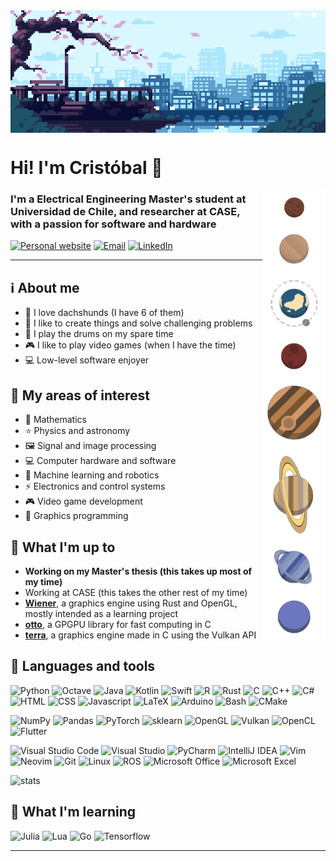 <!-- Sources:
https://github.com/alexandresanlim/Badges4-README.md-Profile
https://github.com/Ileriayo/markdown-badges
https://github.com/anuraghazra/github-readme-stats
 -->

<!-- https://www.pinterest.cl/pin/856035841641281772/ -->
<img align="center" src="img/banner3.gif" alt="My banner">


# Hi! I'm Cristóbal :vulcan_salute:

<!-- https://hdqwalls.com/solar-system-minimalism-wallpaper -->
<img align="right" src="img/planets-compact-rot-nobg.png" width="20%">

### I'm a Electrical Engineering Master's student at Universidad de Chile, and researcher at CASE, with a passion for software and hardware

[![Personal website](https://img.shields.io/badge/Website-000000?style=flat&logo=About.me&logoColor=white)](https://no-tengo-nombre.github.io/)
[![Email](https://img.shields.io/badge/Email-D14836?style=flat&logo=gmail&logoColor=white)](mailto:callendes.molina@gmail.com)
[![LinkedIn](https://img.shields.io/badge/LinkedIn-0077B5?style=flat&logo=linkedin&logoColor=white)](https://www.linkedin.com/in/cristobal-allendes-molina/)

---
## :information_source: About me
- :dog: I love dachshunds (I have 6 of them)
- :hammer: I like to create things and solve challenging problems
- :drum: I play the drums on my spare time
- :video_game: I like to play video games (when I have the time)
- :computer: Low-level software enjoyer

## :telescope: My areas of interest
- :abacus: Mathematics
- :star: Physics and astronomy
- :framed_picture: Signal and image processing
- :computer: Computer hardware and software
- :robot: Machine learning and robotics
- :zap: Electronics and control systems
- :video_game: Video game development
- :art: Graphics programming

## :eyes: What I'm up to
- **Working on my Master's thesis (this takes up most of my time)**
- Working at CASE (this takes the other rest of my time)
- [**Wiener**](https://github.com/No-tengo-nombre/wiener), a graphics engine using Rust and OpenGL, mostly intended as a learning project
- [**otto**](https://github.com/No-tengo-nombre/otto), a GPGPU library for fast computing in C
- [**terra**](https://github.com/No-tengo-nombre/terra), a graphics engine made in C using the Vulkan API

## :wrench: Languages and tools
![Python](https://img.shields.io/badge/Python-3670A0?style=flat&logo=python&logoColor=ffdd54)
![Octave](https://img.shields.io/badge/Octave-darkblue?style=flat&logo=octave&logoColor=fcd683)
![Java](https://img.shields.io/badge/Java-%23ED8B00.svg?style=flat&logo=openjdk&logoColor=white)
![Kotlin](https://img.shields.io/badge/Kotlin-%23B125EA.svg?style=flat&logo=kotlin&logoColor=white)
![Swift](https://img.shields.io/badge/Swift-%23FA7343.svg?style=flat&logo=swift&logoColor=white)
![R](https://img.shields.io/badge/R-%23276DC3.svg?style=flat&logo=r&logoColor=white)
![Rust](https://img.shields.io/badge/Rust-%23000000.svg?style=flat&logo=rust&logoColor=white)
![C](https://img.shields.io/badge/C-%2300599C.svg?style=flat&logo=c&logoColor=white)
![C++](https://img.shields.io/badge/C++-%2300599C.svg?style=flat&logo=c%2B%2B&logoColor=white)
![C#](https://img.shields.io/badge/C%23-239120?style=flat&logo=csharp&logoColor=white)
![HTML](https://img.shields.io/badge/HTML-E34F26?style=flat&logo=html5&logoColor=white)
![CSS](https://img.shields.io/badge/CSS-1572B6?style=flat&logo=css3&logoColor=white)
![Javascript](https://img.shields.io/badge/JavaScript-323330?style=flat&logo=javascript&logoColor=F7DF1E)
![LaTeX](https://img.shields.io/badge/LaTeX-47A141?style=flat&logo=LaTeX&logoColor=white)
![Arduino](https://img.shields.io/badge/Arduino-00979D?style=flat&logo=Arduino&logoColor=white)
![Bash](https://img.shields.io/badge/Bash-121011?style=flat&logo=gnu-bash&logoColor=white)
![CMake](https://img.shields.io/badge/CMake-%23008FBA.svg?style=flat&logo=cmake&logoColor=white)

![NumPy](https://img.shields.io/badge/NumPy-777BB4?style=flat&logo=numpy&logoColor=white)
![Pandas](https://img.shields.io/badge/Pandas-2C2D72?style=flat&logo=pandas&logoColor=white)
![PyTorch](https://img.shields.io/badge/PyTorch-%23EE4C2C.svg?style=flat&logo=PyTorch&logoColor=white)
![sklearn](https://img.shields.io/badge/sklearn-%23F7931E.svg?style=flat&logo=scikit-learn&logoColor=white)
![OpenGL](https://img.shields.io/badge/OpenGL-%23FFFFFF.svg?style=flat&logo=opengl)
![Vulkan](https://img.shields.io/badge/Vulkan-a11111?style=flat&logo=vulkan&logoColor=white)
![OpenCL](https://img.shields.io/badge/OpenCL-%23FFFFFF.svg?style=flat&logo=openai&logoColor=black)
![Flutter](https://img.shields.io/badge/Flutter-%2302569B.svg?style=flat&logo=flutter&logoColor=white)

![Visual Studio Code](https://img.shields.io/badge/VS%20Code-0078d7.svg?style=flat&logo=visual-studio-code&logoColor=white)
![Visual Studio](https://img.shields.io/badge/MSVC-0078d7.svg?style=flat&logo=visual%20studio&logoColor=white)
![PyCharm](https://img.shields.io/badge/PyCharm-143?style=flat&logo=pycharm&logoColor=black&color=black&labelColor=green)
![IntelliJ IDEA](https://img.shields.io/badge/IntelliJIDEA-000000.svg?style=flat&logo=intellij-idea&logoColor=white)
![Vim](https://img.shields.io/badge/VIM-%2311AB00.svg?style=flat&logo=vim&logoColor=white)
![Neovim](https://img.shields.io/badge/NeoVim-%2357A143.svg?&style=flat&logo=neovim&logoColor=white)
![Git](https://img.shields.io/badge/git-%23F05033.svg?style=flat&logo=git&logoColor=white)
![Linux](https://img.shields.io/badge/Linux-FCC624?style=flat&logo=linux&logoColor=black)
![ROS](https://img.shields.io/badge/ROS-%230A0FF9.svg?style=flat&logo=ros&logoColor=white)
![Microsoft Office](https://img.shields.io/badge/MS_Office-D83B01?style=flat&logo=microsoft-office&logoColor=white)
![Microsoft Excel](https://img.shields.io/badge/MS_Excel-217346?style=flat&logo=microsoft-excel&logoColor=white)

<!-- ![stats](https://github-readme-stats.vercel.app/api/top-langs/?username=No-tengo-nombre&layout=compact&text_color=718096&bg_color=ffffff00&hide_title=false&include_all_commits=true&count_private=true&hide_border=true&langs_count=10) -->
![stats](https://vercel-instance-host-7hur.vercel.app/api/top-langs/?username=No-tengo-nombre&layout=compact&text_color=718096&bg_color=ffffff00&hide_title=false&include_all_commits=true&count_private=true&hide_border=true&langs_count=10&hide=jupyter%20notebook,tex&include_all_commits=true&exclude_repo=vercel-instance-host)

## :book: What I'm learning

![Julia](https://img.shields.io/badge/-Julia-9558B2?style=flat&logo=julia&logoColor=white)
![Lua](https://img.shields.io/badge/Lua-%232C2D72.svg?style=flat&logo=lua&logoColor=white)
![Go](https://img.shields.io/badge/Go-%2300ADD8.svg?style=flat&logo=go&logoColor=white)
![Tensorflow](https://img.shields.io/badge/TensorFlow-FF6F00?style=flat&logo=tensorflow&logoColor=white)

---

